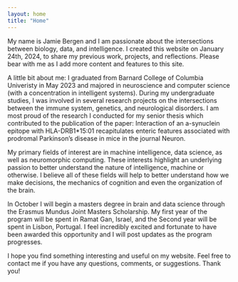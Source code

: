 ```yaml
---
layout: home
title: "Home"
---
```


My name is Jamie Bergen and I am passionate about the intersections between biology, data, and intelligence. I created this website on January 24th, 2024, to share my previous work, projects, and reflections. Please bear with me as I add more content and features to this site.

A little bit about me: I graduated from Barnard College of Columbia Univeristy in May 2023 and majored in neuroscience and computer science (with a concentration in intelligent systems). During my undergraduate studies, I was involved in several research projects on the intersections between the immune system, genetics, and neurological disorders. I am most proud of the research I conducted for my senior thesis which contributed to the publication of the paper: Interaction of an a-synuclein epitope with HLA-DRB1*15:01 recapitulates enteric features associated with prodromal Parkinson’s disease in mice in the journal Neuron. 

My primary fields of interest are in machine intelligence, data science, as well as neuromorphic computing. These interests highlight an underlying passion to better understand the nature of intelligence, machine or otherwise. I believe all of these fields will help to better understand how we make decisions, the mechanics of cognition and even the organization of the brain.

In October I will begin a masters degree in brain and data science through the Erasmus Mundus Joint Masters Scholarship. My first year of the program will be spent in Ramat Gan, Israel, and the Second year will be spent in Lisbon, Portugal. I feel incredibly excited and fortunate to have been awarded this opportunity and I will post updates as the program progresses.

I hope you find something interesting and useful on my website. Feel free to contact me if you have any questions, comments, or suggestions. Thank you!
